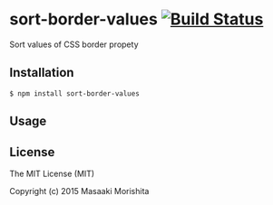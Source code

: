 # sort-border-values [![Build Status](https://travis-ci.org/morishitter/sort-border-values.svg)](https://travis-ci.org/morishitter/sort-border-values)

Sort values of CSS border propety

## Installation

```shell
$ npm install sort-border-values
```

## Usage

## License

The MIT License (MIT)

Copyright (c) 2015 Masaaki Morishita
